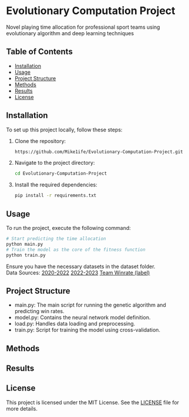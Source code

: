 # Evolutionary Computation Project

Novel playing time allocation for professional sport teams using evolutionary algorithm and deep learning techniques

## Table of Contents

- [Installation](#installation)
- [Usage](#usage)
- [Project Structure](#project-structure)
- [Methods](#methods)
- [Results](#results)
- [License](#license)

## Installation

To set up this project locally, follow these steps:

1. Clone the repository:
    ```sh
    https://github.com/Mike1ife/Evolutionary-Computation-Project.git
    ```
2. Navigate to the project directory:
    ```sh
    cd Evolutionary-Computation-Project
    ```
3. Install the required dependencies:
    ```sh
    pip install -r requirements.txt
    ```

## Usage

To run the project, execute the following command:
```sh
# Start predicting the time allocation
python main.py
# Train the model as the core of the fitness function
python train.py
```
Ensure you have the necessary datasets in the dataset folder.</br>
Data Sources: [2020-2022](https://www.kaggle.com/datasets/davidabrahamsmith/nba-players-per-game-and-advanced-stats-19802021) [2022-2023](https://www.kaggle.com/datasets/jamiewelsh2/nba-per-game-player-statistics-2022-2023-season) [Team Winrate (label)](https://www.teamrankings.com/nba/stat/win-pct-all-games)

## Project Structure
- main.py: The main script for running the genetic algorithm and predicting win rates.
- model.py: Contains the neural network model definition.
- load.py: Handles data loading and preprocessing.
- train.py: Script for training the model using cross-validation.

## Methods

## Results

## License
This project is licensed under the MIT License. See the [LICENSE](https://github.com/Mike1ife/Evolutionary-Computation-Project/blob/main/LICENSE) file for more details.
